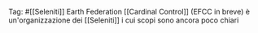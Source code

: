 Tag: #[[Seleniti]] 
Earth Federation [[Cardinal Control]] (EFCC in breve) è un'organizzazione dei [[Seleniti]] i cui scopi sono ancora poco chiari